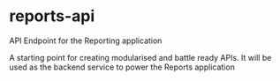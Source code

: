 # reports-api
API Endpoint for the Reporting application

A starting point for creating modularised and battle ready APIs. It will be used as the backend service to power the Reports application
